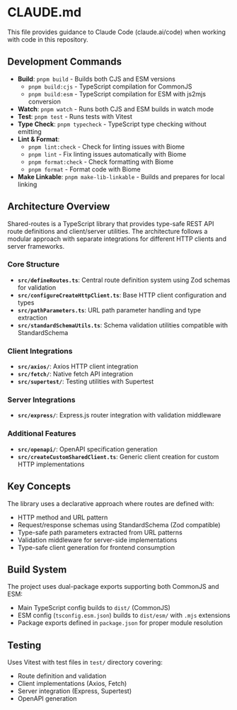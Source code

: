 # CLAUDE.md

This file provides guidance to Claude Code (claude.ai/code) when working with code in this repository.

## Development Commands

- **Build**: `pnpm build` - Builds both CJS and ESM versions
  - `pnpm build:cjs` - TypeScript compilation for CommonJS
  - `pnpm build:esm` - TypeScript compilation for ESM with js2mjs conversion
- **Watch**: `pnpm watch` - Runs both CJS and ESM builds in watch mode
- **Test**: `pnpm test` - Runs tests with Vitest
- **Type Check**: `pnpm typecheck` - TypeScript type checking without emitting
- **Lint & Format**: 
  - `pnpm lint:check` - Check for linting issues with Biome
  - `pnpm lint` - Fix linting issues automatically with Biome
  - `pnpm format:check` - Check formatting with Biome
  - `pnpm format` - Format code with Biome
- **Make Linkable**: `pnpm make-lib-linkable` - Builds and prepares for local linking

## Architecture Overview

Shared-routes is a TypeScript library that provides type-safe REST API route definitions and client/server utilities. The architecture follows a modular approach with separate integrations for different HTTP clients and server frameworks.

### Core Structure

- **`src/defineRoutes.ts`**: Central route definition system using Zod schemas for validation
- **`src/configureCreateHttpClient.ts`**: Base HTTP client configuration and types
- **`src/pathParameters.ts`**: URL path parameter handling and type extraction
- **`src/standardSchemaUtils.ts`**: Schema validation utilities compatible with StandardSchema

### Client Integrations

- **`src/axios/`**: Axios HTTP client integration
- **`src/fetch/`**: Native fetch API integration
- **`src/supertest/`**: Testing utilities with Supertest

### Server Integrations

- **`src/express/`**: Express.js router integration with validation middleware

### Additional Features

- **`src/openapi/`**: OpenAPI specification generation
- **`src/createCustomSharedClient.ts`**: Generic client creation for custom HTTP implementations

## Key Concepts

The library uses a declarative approach where routes are defined with:
- HTTP method and URL pattern
- Request/response schemas using StandardSchema (Zod compatible)
- Type-safe path parameters extracted from URL patterns
- Validation middleware for server-side implementations
- Type-safe client generation for frontend consumption

## Build System

The project uses dual-package exports supporting both CommonJS and ESM:
- Main TypeScript config builds to `dist/` (CommonJS)
- ESM config (`tsconfig.esm.json`) builds to `dist/esm/` with `.mjs` extensions
- Package exports defined in `package.json` for proper module resolution

## Testing

Uses Vitest with test files in `test/` directory covering:
- Route definition and validation
- Client implementations (Axios, Fetch)
- Server integration (Express, Supertest)
- OpenAPI generation